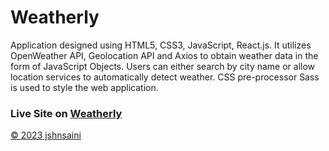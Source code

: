 <h1>Weatherly</h1>

<p>Application designed using HTML5, CSS3, JavaScript, React.js. It utilizes OpenWeather API, Geolocation API and Axios to obtain weather data in the form of JavaScript Objects. Users can either search by city name or allow location services to automatically detect weather. CSS pre-processor Sass is used to style the web application.</p>

<h3>Live Site on <a target="_blank" href="https://weatherly-w5qe.onrender.com/">Weatherly</h3>

<span>&copy; 2023 jshnsaini</span>
